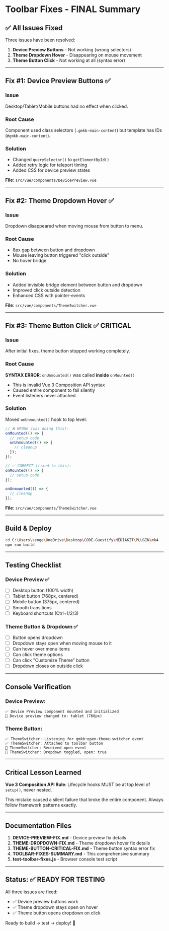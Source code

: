 # Toolbar Fixes - FINAL Summary

## ✅ All Issues Fixed

Three issues have been resolved:
1. **Device Preview Buttons** - Not working (wrong selectors)
2. **Theme Dropdown Hover** - Disappearing on mouse movement  
3. **Theme Button Click** - Not working at all (syntax error)

---

## Fix #1: Device Preview Buttons ✅

### Issue
Desktop/Tablet/Mobile buttons had no effect when clicked.

### Root Cause
Component used class selectors (`.gmkb-main-content`) but template has IDs (`#gmkb-main-content`).

### Solution
- Changed `querySelector()` to `getElementById()`
- Added retry logic for teleport timing
- Added CSS for device preview states

**File**: `src/vue/components/DevicePreview.vue`

---

## Fix #2: Theme Dropdown Hover ✅

### Issue
Dropdown disappeared when moving mouse from button to menu.

### Root Cause
- 8px gap between button and dropdown
- Mouse leaving button triggered "click outside"
- No hover bridge

### Solution
- Added invisible bridge element between button and dropdown
- Improved click outside detection
- Enhanced CSS with pointer-events

**File**: `src/vue/components/ThemeSwitcher.vue`

---

## Fix #3: Theme Button Click ✅ CRITICAL

### Issue
After initial fixes, theme button stopped working completely.

### Root Cause
**SYNTAX ERROR**: `onUnmounted()` was called **inside** `onMounted()`
- This is invalid Vue 3 Composition API syntax
- Caused entire component to fail silently
- Event listeners never attached

### Solution
Moved `onUnmounted()` hook to top level:

```javascript
// ❌ WRONG (was doing this):
onMounted(() => {
  // setup code
  onUnmounted(() => {
    // cleanup
  });
});

// ✅ CORRECT (fixed to this):
onMounted(() => {
  // setup code
});

onUnmounted(() => {
  // cleanup
});
```

**File**: `src/vue/components/ThemeSwitcher.vue`

---

## Build & Deploy

```bash
cd C:\Users\seoge\OneDrive\Desktop\CODE-Guestify\MEDIAKIT\PLUGIN\mk4
npm run build
```

---

## Testing Checklist

### Device Preview ✅
- [ ] Desktop button (100% width)
- [ ] Tablet button (768px, centered)
- [ ] Mobile button (375px, centered)
- [ ] Smooth transitions
- [ ] Keyboard shortcuts (Ctrl+1/2/3)

### Theme Button & Dropdown ✅
- [ ] Button opens dropdown
- [ ] Dropdown stays open when moving mouse to it
- [ ] Can hover over menu items
- [ ] Can click theme options
- [ ] Can click "Customize Theme" button
- [ ] Dropdown closes on outside click

---

## Console Verification

### Device Preview:
```
✅ Device Preview component mounted and initialized
📱 Device preview changed to: tablet (768px)
```

### Theme Button:
```
✅ ThemeSwitcher: Listening for gmkb:open-theme-switcher event
✅ ThemeSwitcher: Attached to toolbar button
🎨 ThemeSwitcher: Received open event
🎨 ThemeSwitcher: Dropdown toggled, open: true
```

---

## Critical Lesson Learned

**Vue 3 Composition API Rule**: Lifecycle hooks MUST be at top level of `setup()`, never nested.

This mistake caused a silent failure that broke the entire component. Always follow framework patterns exactly.

---

## Documentation Files

1. **DEVICE-PREVIEW-FIX.md** - Device preview fix details
2. **THEME-DROPDOWN-FIX.md** - Theme dropdown hover fix details  
3. **THEME-BUTTON-CRITICAL-FIX.md** - Theme button syntax error fix
4. **TOOLBAR-FIXES-SUMMARY.md** - This comprehensive summary
5. **test-toolbar-fixes.js** - Browser console test script

---

## Status: ✅ READY FOR TESTING

All three issues are fixed:
- ✅ Device preview buttons work
- ✅ Theme dropdown stays open on hover
- ✅ Theme button opens dropdown on click

Ready to build → test → deploy! 🎉

